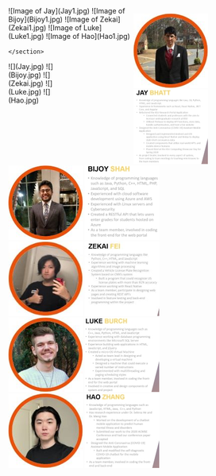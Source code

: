 <style>
    .indent-1 {float: left;}
    .indent-1 section {width: 50%; float: left;}
</style>

<section class="indent-1">
    <!-- Section 1 --> 
    <section>
        ![Image of Jay](Jay1.jpg)
        ![Image of Bijoy](Bijoy1.jpg)
        ![Image of Zekai](Zekai1.jpg)
        ![Image of Luke](Luke1.jpg)
        ![Image of Hao](Hao1.jpg)

    </section>

  <!-- Section 2 -->
  <section>
      ![](Jay.jpg)
      ![](Bijoy.jpg)
      ![](Zekai.jpg)
      ![](Luke.jpg)
      ![](Hao.jpg)
    </section>
</section>

![Image of Jay](Jay1.jpg)
![](Jay.jpg)<br/>
![Image of Bijoy](Bijoy1.jpg)
![](Bijoy.jpg)<br/>
![Image of Zekai](Zekai1.jpg)
![](Zekai.jpg)<br/>
![Image of Luke](Luke1.jpg)
![](Luke.jpg)<br/>
![Image of Hao](Hao1.jpg)
![](Hao.jpg)<br/>
